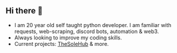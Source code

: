 ## Hi there 👋

- I am 20 year old self taught python developer. I am familiar with requests, web-scraping, discord bots, automation & web3. 
- Always looking to improve my coding skills.
- Current projects: [TheSoleHub](https://thesolehub.com/) & more.
